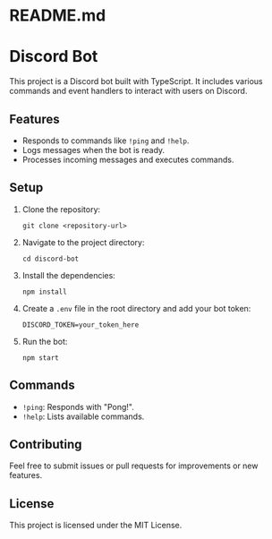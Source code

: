 # README.md

# Discord Bot

This project is a Discord bot built with TypeScript. It includes various commands and event handlers to interact with users on Discord.

## Features

- Responds to commands like `!ping` and `!help`.
- Logs messages when the bot is ready.
- Processes incoming messages and executes commands.

## Setup

1. Clone the repository:
   ```
   git clone <repository-url>
   ```

2. Navigate to the project directory:
   ```
   cd discord-bot
   ```

3. Install the dependencies:
   ```
   npm install
   ```

4. Create a `.env` file in the root directory and add your bot token:
   ```
   DISCORD_TOKEN=your_token_here
   ```

5. Run the bot:
   ```
   npm start
   ```

## Commands

- `!ping`: Responds with "Pong!".
- `!help`: Lists available commands.

## Contributing

Feel free to submit issues or pull requests for improvements or new features. 

## License

This project is licensed under the MIT License.